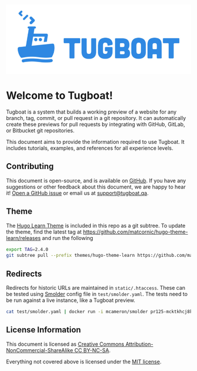 <img alt="Tugboat Logo" src="logo.png" style="padding: 0; border: none">

# Welcome to Tugboat!

Tugboat is a system that builds a working preview of a website for any branch,
tag, commit, or pull request in a git repository. It can automatically create
these previews for pull requests by integrating with GitHub, GitLab, or
Bitbucket git repositories.

This document aims to provide the information required to use Tugboat. It
includes tutorials, examples, and references for all experience levels.

## Contributing

This document is open-source, and is available on
[GitHub](https://github.com/TugboatQA/docs). If you have any suggestions or
other feedback about this document, we are happy to hear it!
[Open a GitHub issue](https://github.com/TugboatQA/docs/issues/new) or email us
at [support@tugboat.qa](mailto:support@tugboat.qa).

## Theme

The [Hugo Learn Theme](https://github.com/matcornic/hugo-theme-learn) is
included in this repo as a git subtree. To update the theme, find the latest tag
at https://github.com/matcornic/hugo-theme-learn/releases and run the following

```sh
export TAG=2.4.0
git subtree pull --prefix themes/hugo-theme-learn https://github.com/matcornic/hugo-theme-learn.git $TAG --squash
```

## Redirects

Redirects for historic URLs are maintained in `static/.htaccess`. These can be
tested using [Smolder](https://github.com/sky-shiny/smolder) config file in
`test/smolder.yaml`. The tests need to be run against a live instance, like a
Tugboat preview.

```sh
cat test/smolder.yaml | docker run -i mcameron/smolder pr125-mcktkhcj8krhxo5oaa7emgv5gcnf5e5l.tugboat.qa
```

## License Information

This document is licensed as
[Creative Commons Attribution-NonCommercial-ShareAlike CC BY-NC-SA](http://creativecommons.org/licenses/by-nc-sa/4.0/legalcode).

Everything not covered above is licensed under the
[MIT license](https://choosealicense.com/licenses/mit/).

